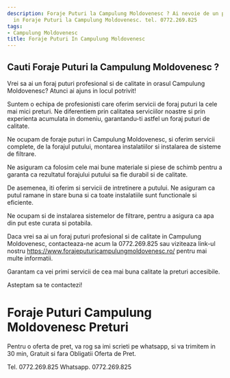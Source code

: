 ```yaml
---
description: Foraje Puturi la Campulung Moldovenesc ? Ai nevoie de un profesionist
  in Foraje Puturi la Campulung Moldovenesc. tel. 0772.269.825
tags:
- Campulung Moldovenesc
title: Foraje Puturi In Campulung Moldovenesc
---
```



## Cauti Foraje Puturi la Campulung Moldovenesc ?

Vrei sa ai un foraj puturi profesional si de calitate in orasul Campulung Moldovenesc? Atunci ai ajuns in locul potrivit! 

Suntem o echipa de profesionisti care oferim servicii de foraj puturi la cele mai mici preturi. Ne diferentiem prin calitatea serviciilor noastre si prin experienta acumulata in domeniu, garantandu-ti astfel un foraj puturi de calitate. 

Ne ocupam de foraje puturi in Campulung Moldovenesc, si oferim servicii complete, de la forajul putului, montarea instalatiilor si instalarea de sisteme de filtrare. 

Ne asiguram ca folosim cele mai bune materiale si piese de schimb pentru a garanta ca rezultatul forajului putului sa fie durabil si de calitate. 

De asemenea, iti oferim si servicii de intretinere a putului. Ne asiguram ca putul ramane in stare buna si ca toate instalatiile sunt functionale si eficiente. 

Ne ocupam si de instalarea sistemelor de filtrare, pentru a asigura ca apa din put este curata si potabila. 

Daca vrei sa ai un foraj puturi profesional si de calitate in Campulung Moldovenesc, contacteaza-ne acum la 0772.269.825 sau viziteaza link-ul nostru https://www.forajeputuricampulungmoldovenesc.ro/ pentru mai multe informatii. 

Garantam ca vei primi servicii de cea mai buna calitate la preturi accesibile. 

Asteptam sa te contactezi!

# Foraje Puturi Campulung Moldovenesc Preturi
Pentru o oferta de pret, va rog sa imi scrieti pe whatsapp, si va trimitem in 30 min, Gratuit si fara Obligatii Oferta de Pret.

Tel. 0772.269.825
Whatsapp. 0772.269.825